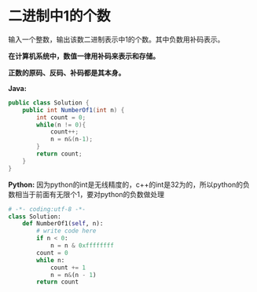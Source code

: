 # 二进制中1的个数

输入一个整数，输出该数二进制表示中1的个数。其中负数用补码表示。

**在计算机系统中，数值一律用补码来表示和存储。**

**正数的原码、反码、补码都是其本身。**

**Java:**
```java
public class Solution {
    public int NumberOf1(int n) {
        int count = 0;
        while(n != 0){
            count++;
            n = n&(n-1);
        }
        return count;
    }
}
```

**Python:**
因为python的int是无线精度的，c++的int是32为的，所以python的负数相当于前面有无限个1，要对python的负数做处理
```python
# -*- coding:utf-8 -*-
class Solution:
    def NumberOf1(self, n):
        # write code here
        if n < 0:
            n = n & 0xffffffff
        count = 0
        while n:
            count += 1
            n = n&(n - 1)
        return count
```
